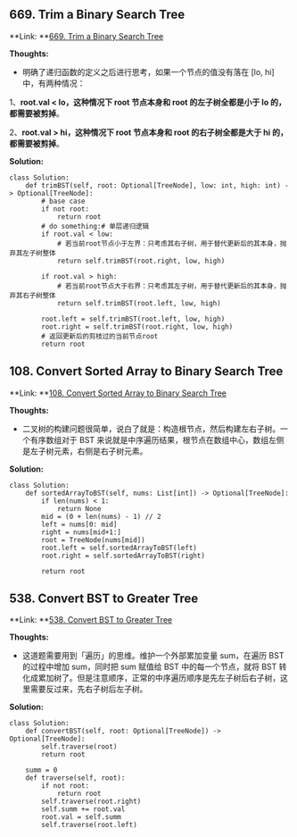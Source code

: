 ## 669. Trim a Binary Search Tree ## 

**Link: **[669. Trim a Binary Search Tree](https://leetcode.com/problems/trim-a-binary-search-tree/description/)

**Thoughts:**
  - 明确了递归函数的定义之后进行思考，如果一个节点的值没有落在 [lo, hi] 中，有两种情况：

  1、**root.val < lo，这种情况下 root 节点本身和 root 的左子树全都是小于 lo 的，都需要被剪掉**。

  2、**root.val > hi，这种情况下 root 节点本身和 root 的右子树全都是大于 hi 的，都需要被剪掉**。
  
**Solution:**
```
class Solution:
    def trimBST(self, root: Optional[TreeNode], low: int, high: int) -> Optional[TreeNode]:
        # base case
        if not root:
            return root
        # do something:# 单层递归逻辑
        if root.val < low:
            # 若当前root节点小于左界：只考虑其右子树，用于替代更新后的其本身，抛弃其左子树整体
            return self.trimBST(root.right, low, high)
        
        if root.val > high:
            # 若当前root节点大于右界：只考虑其左子树，用于替代更新后的其本身，抛弃其右子树整体
            return self.trimBST(root.left, low, high)
        
        root.left = self.trimBST(root.left, low, high)
        root.right = self.trimBST(root.right, low, high)
        # 返回更新后的剪枝过的当前节点root
        return root
```
     
## 108. Convert Sorted Array to Binary Search Tree ## 

**Link: **[108. Convert Sorted Array to Binary Search Tree](https://leetcode.com/problems/convert-sorted-array-to-binary-search-tree/description/)

**Thoughts:**
  - 二叉树的构建问题很简单，说白了就是：构造根节点，然后构建左右子树。一个有序数组对于 BST 来说就是中序遍历结果，根节点在数组中心，数组左侧是左子树元素，右侧是右子树元素。
  
**Solution:**
```
class Solution:
    def sortedArrayToBST(self, nums: List[int]) -> Optional[TreeNode]:
        if len(nums) < 1:
            return None
        mid = (0 + len(nums) - 1) // 2
        left = nums[0: mid]
        right = nums[mid+1:]
        root = TreeNode(nums[mid])
        root.left = self.sortedArrayToBST(left)
        root.right = self.sortedArrayToBST(right)

        return root
```

## 538. Convert BST to Greater Tree ## 

**Link: **[538. Convert BST to Greater Tree](https://leetcode.com/problems/convert-bst-to-greater-tree/description/)

**Thoughts:**
  - 这道题需要用到「遍历」的思维。维护一个外部累加变量 sum，在遍历 BST 的过程中增加 sum，同时把 sum 赋值给 BST 中的每一个节点，就将 BST 转化成累加树了。但是注意顺序，正常的中序遍历顺序是先左子树后右子树，这里需要反过来，先右子树后左子树。
  
**Solution:**
```
class Solution:
    def convertBST(self, root: Optional[TreeNode]) -> Optional[TreeNode]:
        self.traverse(root)
        return root
    
    summ = 0
    def traverse(self, root):
        if not root:
            return root
        self.traverse(root.right)
        self.summ += root.val
        root.val = self.summ
        self.traverse(root.left)
```
